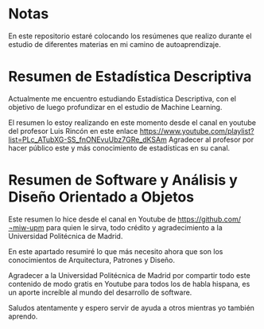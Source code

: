 # Notas
En este repositorio estaré colocando los resúmenes que realizo durante el estudio de diferentes materias en mi camino de autoaprendizaje.


# Resumen de Estadística Descriptiva
Actualmente me encuentro estudiando Estadística Descriptiva, con el objetivo de luego profundizar en el estudio de Machine Learning.

El resumen lo estoy realizando en este momento desde el canal en youtube del profesor Luis Rincón en este enlace https://www.youtube.com/playlist?list=PLc_ATubXG-SS_fnONEvuUbz7GRe_dKSAm
Agradecer al profesor por hacer público este y más conocimiento de estadísticas en su canal.


# Resumen de Software y Análisis y Diseño Orientado a Objetos
Este resumen lo hice desde el canal en Youtube de https://github.com/¬miw-upm para quien le sirva, todo crédito y agradecimiento a la Universidad Politécnica de Madrid.

En este apartado resumiré lo que más necesito ahora que son los conocimientos de Arquitectura, Patrones y Diseño.

Agradecer a la Universidad Politécnica de Madrid por compartir todo este contenido de modo gratis en Youtube para todos los de habla hispana, es un aporte increíble al mundo del desarrollo de software.

Saludos atentamente y espero servir de ayuda a otros mientras yo también aprendo.
